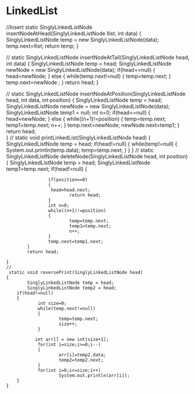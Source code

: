 # LinkedList
//Insert 
    static SinglyLinkedListNode insertNodeAtHead(SinglyLinkedListNode llist, int data)
    {
         SinglyLinkedListNode temp = new SinglyLinkedListNode(data);   
            temp.next=llist;
           return temp;
    }
    
//
static SinglyLinkedListNode insertNodeAtTail(SinglyLinkedListNode head, int data)
    {
      SinglyLinkedListNode temp = head;
           SinglyLinkedListNode newNode = new SinglyLinkedListNode(data);
            if(head==null)
            {
                    head=newNode;
            }
            else
            {
            while(temp.next!=null)
            {
                    temp=temp.next;
            }
            temp.next=newNode ;
            }
            return head;
    }
    
 //
 static SinglyLinkedListNode insertNodeAtPosition(SinglyLinkedListNode head, int data, int position) {
            SinglyLinkedListNode temp = head;
            SinglyLinkedListNode newNode = new SinglyLinkedListNode(data);
            SinglyLinkedListNode temp1 = null;
            int n=0;
            if(head==null)
            {
                        head=newNode;
            }
            else
            {
                while((n+1)!=position)
                {
                        temp=temp.next;
                        temp1=temp.next;
                        n++;
                }
                    temp.next=newNode;
                    newNode.next=temp1;
            }
           return head;     
    }
//
static void printLinkedList(SinglyLinkedListNode head) 
    {
            SinglyLinkedListNode temp = head;
            if(head!=null)
            {
                    while(temp!=null)
                    {
                            System.out.println(temp.data);
                            temp=temp.next;
                    }
            }
    }
    //
    static SinglyLinkedListNode deleteNode(SinglyLinkedListNode head, int position) {
         SinglyLinkedListNode temp = head;
         SinglyLinkedListNode temp1=temp.next;
            if(head!=null)
            {
                
                    if(position==0)
                    {
                     head=head.next;
                            return head;
                    }
                    int n=0;
                    while((n+1)!=position)
                    {
                            temp=temp.next;
                            temp1=temp.next;
                            n++;
                    }
                    temp.next=temp1.next;
            }
            return head;

    }
    //
     static void reversePrint(SinglyLinkedListNode head) 
    {
            SinglyLinkedListNode temp = head;
            SinglyLinkedListNode temp2 = head;
        if(head!=null)
        {
                int size=0;
                while(temp.next!=null)
                {
                        temp=temp.next;
                        size++;
                }
                
               int arr[] = new int[size+1];
                for(int i=size;i>=0;i--)
                {
                        arr[i]=temp2.data;
                        temp2=temp2.next;
                }
                for(int i=0;i<=size;i++)
                        System.out.println(arr[i]);
        }
    }
